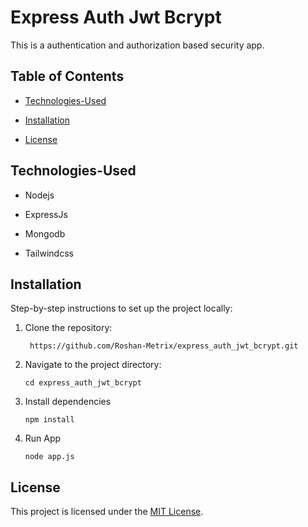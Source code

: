 ﻿# Express Auth Jwt Bcrypt

This is a authentication and authorization based security app.

##  Table of Contents

-  [Technologies-Used](#technologies-used)

-  [Installation](#installation)

-  [License](#license)

  

##  Technologies-Used

  

- Nodejs

- ExpressJs

- Mongodb

- Tailwindcss

  




  

##  Installation

  

Step-by-step instructions to set up the project locally:

1. Clone the repository:

        https://github.com/Roshan-Metrix/express_auth_jwt_bcrypt.git

  
2. Navigate to the project directory:

       cd express_auth_jwt_bcrypt

3. Install dependencies

       npm install  

4. Run App

       node app.js

  
## License

This project is licensed under the [MIT License](license.txt).
